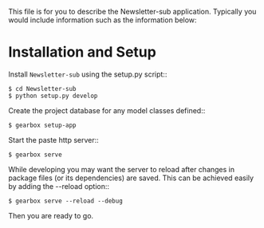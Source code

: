 This file is for you to describe the Newsletter-sub application. Typically
you would include information such as the information below:

Installation and Setup
======================

Install ``Newsletter-sub`` using the setup.py script::

    $ cd Newsletter-sub
    $ python setup.py develop

Create the project database for any model classes defined::

    $ gearbox setup-app

Start the paste http server::

    $ gearbox serve

While developing you may want the server to reload after changes in package files (or its dependencies) are saved. This can be achieved easily by adding the --reload option::

    $ gearbox serve --reload --debug

Then you are ready to go.
